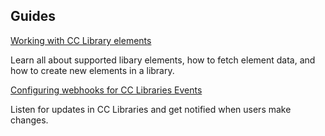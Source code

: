 <DiscoverBlock slots="heading, link, text"/>

## Guides

[Working with CC Library elements](working-with-elements/)

Learn all about supported libary elements, how to fetch element data, and how to create new elements in a library.

<DiscoverBlock slots="link, text"/>

[Configuring webhooks for CC Libraries Events](configuring-events-webhooks/)

Listen for updates in CC Libraries and get notified when users make changes.

<DiscoverBlock slots="heading, link, text"/>
